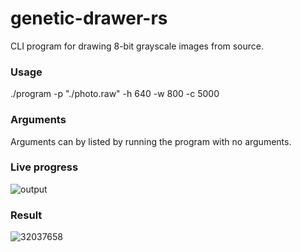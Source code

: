# genetic-drawer-rs

CLI program for drawing 8-bit grayscale images from source.

### Usage

./program -p "./photo.raw" -h 640 -w 800 -c 5000

### Arguments

Arguments can by listed by running the program with no arguments.

### Live progress
![output](https://user-images.githubusercontent.com/32037658/169607433-08dd415b-1004-4808-94bd-34652b1f4b84.gif)

### Result
![32037658](https://user-images.githubusercontent.com/32037658/148774893-92b46b9a-4454-4526-8c01-1b6b80a387d5.jpg)
